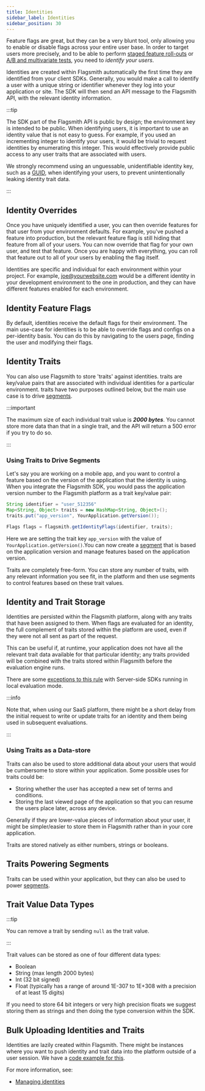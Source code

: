 ```yaml
---
title: Identities
sidebar_label: Identities
sidebar_position: 30
---
```


Feature flags are great, but they can be a very blunt tool, only allowing you to enable or disable flags across your entire user base. In order to target users more precisely, and to be able to perform [staged feature roll-outs](/guides-and-examples/staged-feature-rollouts.md) or [A/B and multivariate tests](/advanced-use/ab-testing.md), you need to _identify your users_.

Identities are created within Flagsmith automatically the first time they are identified from your client SDKs. Generally, you would make a call to identify a user with a unique string or identifier whenever they log into your application or site. The SDK will then send an API message to the Flagsmith API, with the relevant identity information.

:::tip

The SDK part of the Flagsmith API is public by design; the environment key is intended to be public. When identifying users, it is important to use an identity value that is not easy to guess. For example, if you used an incrementing integer to identify your users, it would be trivial to request identities by enumerating this integer. This would effectively provide public access to any user traits that are associated with users.

We strongly recommend using an unguessable, unidentifiable identity key, such as a [GUID](https://en.wikipedia.org/wiki/Universally_unique_identifier), when identifying your users, to prevent unintentionally leaking identity trait data.

:::

## Identity Overrides

Once you have uniquely identified a user, you can then override features for that user from your environment defaults. For example, you've pushed a feature into production, but the relevant feature flag is still hiding that feature from all of your users. You can now override that flag for your own user, and test that feature. Once you are happy with everything, you can roll that feature out to all of your users by enabling the flag itself.

Identities are specific and individual for each environment within your project. For example, joe@yourwebsite.com would be a different identity in your development environment to the one in production, and they can have different features enabled for each environment.

## Identity Feature Flags

By default, identities receive the default flags for their environment. The main use-case for identities is to be able to override flags and configs on a per-identity basis. You can do this by navigating to the users page, finding the user
and modifying their flags.

## Identity Traits

You can also use Flagsmith to store 'traits' against identities. traits are key/value pairs that are associated with individual identities for a particular environment. traits have two purposes outlined below, but the main use case is to drive [segments](./segments).

:::important

The maximum size of each individual trait value is **_2000 bytes_**. You cannot store more data than that in a single trait, and the API will return a 500 error if you try to do so.

:::

### Using Traits to Drive Segments

Let's say you are working on a mobile app, and you want to control a feature based on the version of the application that the identity is using. When you integrate the Flagsmith SDK, you would pass the application version number to the Flagsmith platform as a trait key/value pair:

```java
String identifier = "user_512356"
Map<String, Object> traits = new HashMap<String, Object>();
traits.put("app_version", YourApplication.getVersion());

Flags flags = flagsmith.getIdentityFlags(identifier, traits);
```

Here we are setting the trait key `app_version` with the value of `YourApplication.getVersion()`.You can now create a [segment](./segments) that is based on the application version and manage features based on the application version.

Traits are completely free-form. You can store any number of traits, with any relevant information you see fit, in the platform and then use segments to control features based on these trait values.

## Identity and Trait Storage

Identities are persisted within the Flagsmith platform, along with any traits that have been assigned to them. When flags are evaluated for an identity, the full complement of traits stored within the platform are used, even if they were not all sent as part of the request.

This can be useful if, at runtime, your application does not have all the relevant trait data available for that particular identity; any traits provided will be combined with the traits stored within Flagsmith before the evaluation engine runs.

There are some [exceptions to this rule](/clients#server-side-sdks) with Server-side SDKs running in local evaluation mode.

:::info

Note that, when using our SaaS platform, there might be a short delay from the initial request to write or update traits for an identity and them being used in subsequent evaluations.

:::

### Using Traits as a Data-store

Traits can also be used to store additional data about your users that would be cumbersome to store within your application. Some possible uses for traits could be:

- Storing whether the user has accepted a new set of terms and conditions.
- Storing the last viewed page of the application so that you can resume the users place later, across any device.

Generally if they are lower-value pieces of information about your user, it might be simpler/easier to store them in Flagsmith rather than in your core application.

Traits are stored natively as either numbers, strings or booleans.

## Traits Powering Segments

Traits can be used within your application, but they can also be used to power [segments](/basic-features/segments.md).

## Trait Value Data Types

:::tip

You can remove a trait by sending `null` as the trait value.

:::

Trait values can be stored as one of four different data types:

- Boolean
- String (max length 2000 bytes)
- Int (32 bit signed)
- Float (typically has a range of around 1E-307 to 1E+308 with a precision of at least 15 digits)

If you need to store 64 bit integers or very high precision floats we suggest storing them as strings and then doing the type conversion within the SDK.

## Bulk Uploading Identities and Traits

Identities are lazily created within Flagsmith. There might be instances where you want to push identity and trait data into the platform outside of a user session. We have a [code example for this](/clients/rest#bulk-uploading-identities-and-traits).

For more information, see:

- [Managing identities](/basic-features/managing-identities)

